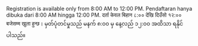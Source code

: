Registration is available only from 8:00 AM to 12:00 PM.
Pendaftaran hanya dibuka dari 8:00 AM hingga 12:00 PM.
दर्ता केवल बिहान ८:०० देखि दिउँसो १२:०० बजेसम्म खुला हुन्छ।
မှတ်ပုံတင်မှုသည် မနက် ၈:၀၀ မှ နေ့လည် ၁၂:၀၀ အထိသာ ရနိုင်ပါသည်။